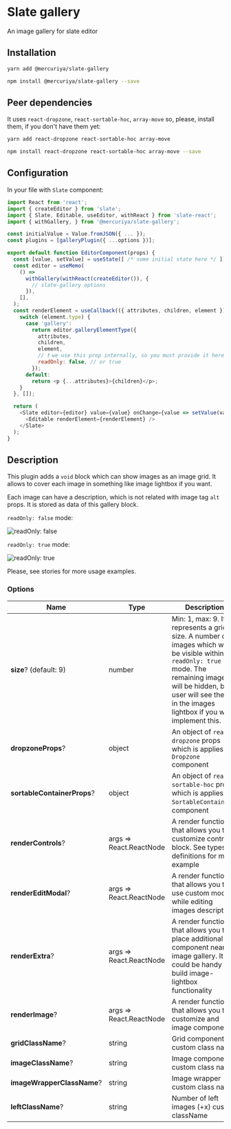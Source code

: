 # Slate gallery
An image gallery for slate editor

## Installation

```bash
yarn add @mercuriya/slate-gallery
```

```bash
npm install @mercuriya/slate-gallery --save
```

## Peer dependencies
It uses `react-dropzone`, `react-sortable-hoc`, `array-move` so, please, install them, if you don't have them yet:

```bash
yarn add react-dropzone react-sortable-hoc array-move
```

```bash
npm install react-dropzone react-sortable-hoc array-move --save
```

## Configuration

In your file with `Slate` component:

```js
import React from 'react';
import { createEditor } from 'slate';
import { Slate, Editable, useEditor, withReact } from 'slate-react';
import { withGallery, } from '@mercuriya/slate-gallery';

const initialValue = Value.fromJSON({ ... });
const plugins = [galleryPlugin({ ...options })];

export default function EditorComponent(props) {
  const [value, setValue] = useState([ /* some initial state here */ ]);
  const editor = useMemo(
    () =>
      withGallery(withReact(createEditor()), {
        // slate-gallery options        
      }),
    [],
  );   
  const renderElement = useCallback(({ attributes, children, element }) => {
    switch (element.type) {
      case 'gallery':
        return editor.galleryElementType({
          attributes,
          children,
          element,
          // ❗️ we use this prop internally, so you must provide it here
          readOnly: false, // or true
        });
      default:
        return <p {...attributes}>{children}</p>;
    }
  }, []);

  return (
    <Slate editor={editor} value={value} onChange={value => setValue(value)}>
      <Editable renderElement={renderElement} />
    </Slate>
  );
}
```

## Description
This plugin adds a `void` block which can show images as an image grid. It allows to cover each image in something like image lightbox if you want.

Each image can have a description, which is not related with image tag `alt` props. It is stored as data of this gallery block.

`readOnly: false` mode:

![readOnly: false](https://github.com/newsiberian/slate-plugins/blob/master/packages/slate-gallery/image.png?raw=true)

`readOnly: true` mode:

![readOnly: true](https://github.com/newsiberian/slate-plugins/blob/master/packages/slate-gallery/image.jpg?raw=true)

Please, see stories for more usage examples.

### Options
|Name|Type|Description|
|---|---|---|
|**size**? (default: 9)|number|Min: 1, max: 9. It represents a grid size. A number of images which will be visible within `readOnly: true` mode. The remaining images will be hidden, but user will see them in the images lightbox if you will implement this.| 
|**dropzoneProps**?|object|An object of `react-dropzone` props which is applies to `Dropzone` component|
|**sortableContainerProps**?|object|An object of `react-sortable-hoc` props which is applies to `SortableContainer`'s component|
|**renderControls**?|args => React.ReactNode|A render function that allows you to customize controls block. See types definitions for more example|
|**renderEditModal**?|args => React.ReactNode|A render function that allows you to use custom modal while editing images descriptions|
|**renderExtra**?|args => React.ReactNode|A render function that allows you to place additional component near image gallery. It could be handy to build image-lightbox functionality|
|**renderImage**?|args => React.ReactNode|A render function that allows you to customize and image component|
|**gridClassName**?|string|Grid component custom class name|
|**imageClassName**?|string|Image component custom class name|
|**imageWrapperClassName**?|string|Image wrapper custom class name|
|**leftClassName**?|string|Number of left images (+x) custom className|
